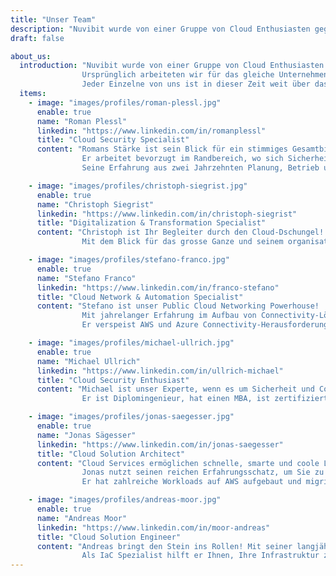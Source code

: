 ```yaml
---
title: "Unser Team"
description: "Nuvibit wurde von einer Gruppe von Cloud Enthusiasten gegründet, die stets auf der Suche nach neuen Abenteuern sind."
draft: false

about_us:
  introduction: "Nuvibit wurde von einer Gruppe von Cloud Enthusiasten gegründet, die stets auf der Suche nach neuen Abenteuern sind.<br>
                Ursprünglich arbeiteten wir für das gleiche Unternehmen in unterschiedlichen Fachbereichen. Direkt nach der Ankündigung der Cloud-Strategie des Unternehmens wurden wir mit der Aufgabe konfrontiert, eine Cloud Foundation für AWS aufzubauen. Wir haben Blut, Schweiss und Tränen in diese Cloud Foundation investiert und es ist uns gelungen, einen hervorragenden Reifegrad zu erreichen.<br>
                Jeder Einzelne von uns ist in dieser Zeit weit über das Ziel hinausgeschossen, was letztlich zu der Idee führte, mit gleichgesinnten, motivierten Kollegen ein eigenes Unternehmen zu gründen."
  items:
    - image: "images/profiles/roman-plessl.jpg"
      enable: true
      name: "Roman Plessl"
      linkedin: "https://www.linkedin.com/in/romanplessl"
      title: "Cloud Security Specialist"
      content: "Romans Stärke ist sein Blick für ein stimmiges Gesamtbild. Er deckt gezielt die Punkte auf, die fehlen oder optimiert werden können.
                Er arbeitet bevorzugt im Randbereich, wo sich Sicherheitsarchitektur und Menschen mit ihrer Unternehmenskultur vermischen.<br>
                Seine Erfahrung aus zwei Jahrzehnten Planung, Betrieb und Beratung ist besonders wertvoll."

    - image: "images/profiles/christoph-siegrist.jpg"
      enable: true
      name: "Christoph Siegrist"
      linkedin: "https://www.linkedin.com/in/christoph-siegrist"
      title: "Digitalization & Transformation Specialist"
      content: "Christoph ist Ihr Begleiter durch den Cloud-Dschungel! Er bringt jahrelange Erfahrung mit, wie man Unternehmen auf den Weg der Transformation bringt und dabei DevOps-Praktiken etabliert.<br>
                Mit dem Blick für das grosse Ganze und seinem organisatorischen Talent schafft er eine Umgebung, in der das volle Potenzial der Cloud ausgeschöpft werden kann."

    - image: "images/profiles/stefano-franco.jpg"
      enable: true
      name: "Stefano Franco"
      linkedin: "https://www.linkedin.com/in/franco-stefano"
      title: "Cloud Network & Automation Specialist"
      content: "Stefano ist unser Public Cloud Networking Powerhouse!
                Mit jahrelanger Erfahrung im Aufbau von Connectivity-Lösungen und seiner Leidenschaft für Automatisierung ist er weit mehr als ein klassischer Netzwerkspezialist.<br>
                Er verspeist AWS und Azure Connectivity-Herausforderungen zum Frühstück."

    - image: "images/profiles/michael-ullrich.jpg"
      enable: true
      name: "Michael Ullrich"
      linkedin: "https://www.linkedin.com/in/ullrich-michael"
      title: "Cloud Security Enthusiast"
      content: "Michael ist unser Experte, wenn es um Sicherheit und Compliance in der Cloud geht und verfügt über mehr als 25 Jahre Beratungserfahrung!<br>
                Er ist Diplomingenieur, hat einen MBA, ist zertifizierter AWS Solutions Architect Professional und AWS DevOps Engineer Professional."

    - image: "images/profiles/jonas-saegesser.jpg"
      enable: true
      name: "Jonas Sägesser"
      linkedin: "https://www.linkedin.com/in/jonas-saegesser"
      title: "Cloud Solution Architect"
      content: "Cloud Services ermöglichen schnelle, smarte und coole Lösungen.
                Jonas nutzt seinen reichen Erfahrungsschatz, um Sie zu befähigen, das volle Potenzial von Public Cloud Services auszuschöpfen.<br>
                Er hat zahlreiche Workloads auf AWS aufgebaut und migriert. Mit seinem Engagement als Trainer inspiriert er laufend neue Menschen für die Cloud."

    - image: "images/profiles/andreas-moor.jpg"
      enable: true
      name: "Andreas Moor"
      linkedin: "https://www.linkedin.com/in/moor-andreas"
      title: "Cloud Solution Engineer"
      content: "Andreas bringt den Stein ins Rollen! Mit seiner langjährigen Erfahrung im Entwerfen und Erstellen von Lösungen in der Cloud treibt er Ihre Projekte voran.<br>
                Als IaC Spezialist hilft er Ihnen, Ihre Infrastruktur zu digitalisieren und Routineaufgaben zu automatisieren, damit Sie sich auf Ihre Wertschöpfung fokussieren können."
---
```

